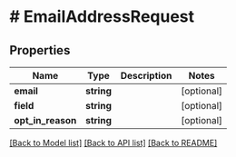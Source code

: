 # # EmailAddressRequest

## Properties

Name | Type | Description | Notes
------------ | ------------- | ------------- | -------------
**email** | **string** |  | [optional]
**field** | **string** |  | [optional]
**opt_in_reason** | **string** |  | [optional]

[[Back to Model list]](../../README.md#models) [[Back to API list]](../../README.md#endpoints) [[Back to README]](../../README.md)
